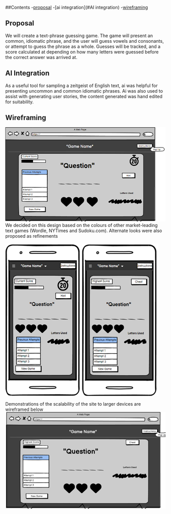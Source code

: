 ##Contents
-[proposal](#proposal)
-[ai integration](#AI integration)
-[wireframing](#wireframing)

## Proposal
We will create a text-phrase guessing game. The game will present an common, idiomatic phrase, and the user will guess vowels and consonants, or attempt to guess the phrase as a whole. Guesses will be tracked, and a score calculated at depending on how many letters were guessed before the correct answer was arrived at.

## AI Integration 
As a useful tool for sampling a zeitgeist of English text, ai was helpful for presenting uncommon and common idiomatic phrases.
Ai was also used to assist with generating user stories, the content generated was hand edited for suitability. 

## Wireframing

![wireframe](/assets/readme/image_2024-11-27_123117416.png)
We decided on this design based on the colours of other market-leading text games (Wordle, NYTimes and Sudoku.com). 
Alternate looks were also proposed as refinements

![Wireframe2](/assets/readme/image_2024-11-27_141343866_480.png)
![Wireframe3](/assets/readme/new_phone_480.png)

Demonstrations of the scalability of the site to larger devices are wireframed below
![Wireframe4](/assets/readme/image_2024-11-27_142015802_720.png)
